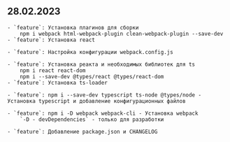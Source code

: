 ## 28.02.2023
    - `feature`: Установка плагинов для сборки
        npm i webpack html-webpack-plugin clean-webpack-plugin --save-dev
    - `feature`: Установка react

    - `feature`: Настройка конфигурации webpack.config.js

    - `feature`: Установка реакта и необходимых библиотек для ts
        npm i react react-dom
        npm i --save-dev @types/react @types/react-dom
    - `feature`: Установка ts-loader

    - `feature`: npm i --save-dev typescript ts-node @types/node - Установка typescript и добавление конфигурационных файлов

    - `feature`: npm i -D webpack webpack-cli - Установка webpack
        `-D - devDependencies` - только для разработки

    - `feature`: Добавление package.json и CHANGELOG